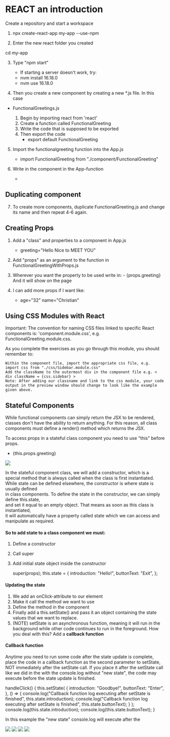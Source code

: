 # REACT an introduction

Create a repository and start a workspace

1. npx create-react-app my-app --use-npm

2. Enter the new react folder you created

cd my-app

3. Type "npm start"

   - If starting a server doesn't work, try:
   - nvm install 16.18.0
   - nvm use 16.18.0

4. Then you create a new component by creating a new \*.js file. In this case

- FunctionalGreetings.js

  1. Begin by importing react from 'react'
  2. Create a function called FunctionalGreeting
  3. Write the code that is supposed to be exported
  4. Then export the code
     - export default FunctionalGreeting

5. Import the functionalgreeting function into the App.js

   - import FunctionalGreeting from "./component/FunctionalGreeting"

6. Write in the component in the App-function
   - <FunctionalGreeting />

## Duplicating component

7. To create more components, duplicate FunctionalGreeting.js and change its name and then repeat 4-6 again.

## Creating Props

1. Add a "class" and properties to a component in App.js

   - greeting="Hello Nice to MEET YOU"

2. Add "props" as an argument to the function in FunctionalGreetingWithProps.js

3. Wherever you want the property to be used write in: - {props.greeting}
   And it will show on the page

4. I can add more props if I want like:
   - age="32" name="Christian"

## Using CSS Modules with React

Important: The convention for naming CSS files linked to specific React components is: 'component.module.css', e.g. FunctionalGreeting.module.css.

As you complete the exercises as you go through this module, you should remember to:

    Within the component file, import the appropriate css file, e.g. import css from "./css/Sidebar.module.css"
    Add the className to the outermost div in the component file e.g. < div className = {css.sidebar} >
    Note: After adding our classname and link to the css module, your code output in the preview window should change to look like the example given above.

## Stateful Components

While functional components can simply return the JSX to be rendered,  
classes don't have the ability to return anything.
For this reason, all class components must define a render() method which returns the JSX.

To access props in a stateful class component you need to use "this" before props.

- {this.props.greeting}

<img src="my-app/src/image/statefulcomponents.png">

In the stateful component class, we will add a constructor, which is a special method that is always called when the class is first instantiated.
While state can be defined elsewhere, the constructor is where state is usually defined  
in class components. To define the state in the constructor, we can simply define this.state,  
and set it equal to an empty object. That means as soon as this class is instantiated,  
it will automatically have a property called state which we can access and manipulate as required.

#### So to add state to a class component we must:

1.  Define a constructor
2.  Call super
3.  Add initial state object inside the constructor

    super(props);
    this.state = {
    introduction: "Hello!",
    buttonText: "Exit",
    };

#### Updating the state

1. We add an onClick-attribute to our element
2. Make it call the method we want to use
3. Define the method in the component
4. Finally add a this.setState() and pass it an object containing the state values that we want to replace.
5. (NOTE) setState is an asynchronous function, meaning it will run in the background while other code continues to run in the foreground. How you deal with this? Add a **callback function**

#### Callback function

Anytime you need to run some code after the state update is complete, place the code in a callback function as the second parameter to setState, NOT immediately after the setState call. If you place it after the setState call like we did in the with the console.log without "new state", the code may execute before the state update is finished.

handleClick() {
this.setState(
{
introduction: "Goodbye!",
buttonText: "Enter",
},
() => {
console.log("Callback function log executing after setState is finished", this.state.introduction);
console.log("Callback function log executing after setState is finished", this.state.buttonText);
}
);
console.log(this.state.introduction);
console.log(this.state.buttonText);
}

In this example the "new state" console.log will execute after the

<img src="my-app/src/image/callbackfunction.png">

<img src="my-app/src/image/updatingstate.png">

<img src="my-app/src/image/stepstoupdatestate.png">

<img src="my-app/src/image/cheatsheet.png">
